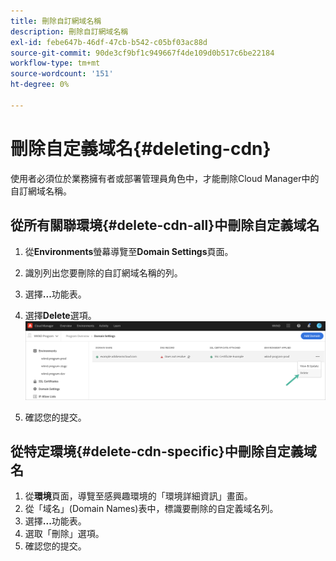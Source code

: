 ```yaml
---
title: 刪除自訂網域名稱
description: 刪除自訂網域名稱
exl-id: febe647b-46df-47cb-b542-c05bf03ac88d
source-git-commit: 90de3cf9bf1c949667f4de109d0b517c6be22184
workflow-type: tm+mt
source-wordcount: '151'
ht-degree: 0%

---
```


# 刪除自定義域名{#deleting-cdn}

使用者必須位於業務擁有者或部署管理員角色中，才能刪除Cloud Manager中的自訂網域名稱。

## 從所有關聯環境{#delete-cdn-all}中刪除自定義域名

1. 從&#x200B;**Environments**&#x200B;螢幕導覽至&#x200B;**Domain Settings**&#x200B;頁面。

1. 識別列出您要刪除的自訂網域名稱的列。

1. 選擇&#x200B;**...**&#x200B;功能表。

1. 選擇&#x200B;**Delete**選項。
   ![](/help/implementing/cloud-manager/assets/cdn/cdn-delete.png)

1. 確認您的提交。


## 從特定環境{#delete-cdn-specific}中刪除自定義域名

1. 從&#x200B;**環境**&#x200B;頁面，導覽至感興趣環境的「環境詳細資訊」畫面。
1. 從「域名」(Domain Names)表中，標識要刪除的自定義域名列。
1. 選擇&#x200B;**...**&#x200B;功能表。
1. 選取「刪除」選項。
1. 確認您的提交。
